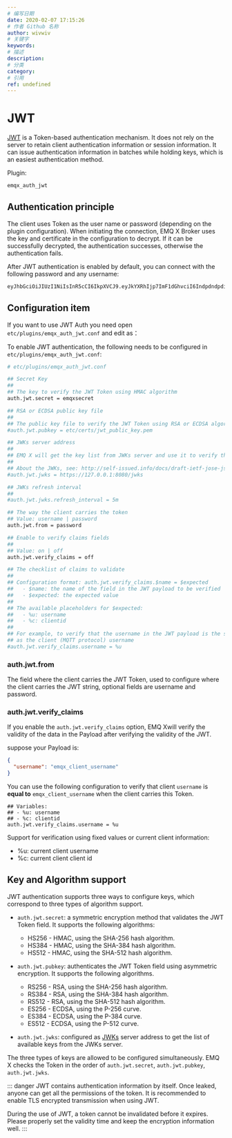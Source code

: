 ```yaml
---
# 编写日期
date: 2020-02-07 17:15:26
# 作者 Github 名称
author: wivwiv
# 关键字
keywords:
# 描述
description:
# 分类
category:
# 引用
ref: undefined
---
```


# JWT

[JWT](https://jwt.io/) is a Token-based authentication mechanism. It does not rely on the server to retain client authentication information or session information. It can issue authentication information in batches while holding keys, which is an easiest authentication method.

Plugin:

```bash
emqx_auth_jwt
```

## Authentication principle

The client uses Token as the user name or password (depending on the plugin configuration). When initiating the connection, EMQ X Broker uses the key and certificate in the configuration to decrypt. If it can be successfully decrypted, the authentication successes, otherwise the authentication fails.

After JWT authentication is enabled by default, you can connect with the following password and any username:

```bash
eyJhbGciOiJIUzI1NiIsInR5cCI6IkpXVCJ9.eyJkYXRhIjp7ImF1dGhvciI6IndpdndpdiIsInNpdGUiOiJodHRwczovL3dpdndpdi5jb20ifSwiZXhwIjoxNTgyMjU1MzYwNjQyMDAwMCwiaWF0IjoxNTgyMjU1MzYwfQ.FdyAx2fYahm6h3g47m88ttyINzptzKy_speimyUcma4
```


## Configuration item

If you want to use JWT Auth you need open `etc/plugins/emqx_auth_jwt.conf` and edit as：

To enable JWT authentication, the following needs to be configured in `etc/plugins/emqx_auth_jwt.conf`:

```bash
# etc/plugins/emqx_auth_jwt.conf

## Secret Key
##
## The key to verify the JWT Token using HMAC algorithm
auth.jwt.secret = emqxsecret

## RSA or ECDSA public key file
##
## The public key file to verify the JWT Token using RSA or ECDSA algorithm
#auth.jwt.pubkey = etc/certs/jwt_public_key.pem

## JWKs server address
##
## EMQ X will get the key list from JWKs server and use it to verify the Token
##
## About the JWKs, see: http://self-issued.info/docs/draft-ietf-jose-json-web-key.html
#auth.jwt.jwks = https://127.0.0.1:8080/jwks

## JWKs refresh interval
##
#auth.jwt.jwks.refresh_interval = 5m

## The way the client carries the token
## Value: username | password
auth.jwt.from = password

## Enable to verify claims fields
##
## Value: on | off
auth.jwt.verify_claims = off

## The checklist of claims to validate
##
## Configuration format: auth.jwt.verify_claims.$name = $expected
##   - $name: the name of the field in the JWT payload to be verified
##   - $expected: the expected value
##
## The available placeholders for $expected:
##   - %u: username
##   - %c: clientid
##
## For example, to verify that the username in the JWT payload is the same
## as the client (MQTT protocol) username
#auth.jwt.verify_claims.username = %u
```
### auth.jwt.from

The field where the client carries the JWT Token, used to configure where the client carries the JWT string, optional fields are username and password.

### auth.jwt.verify_claims

If you enable the `auth.jwt.verify_claims` option, EMQ Xwill verify the validity of the data in the Payload after verifying the validity of the JWT.

suppose your Payload is:

```json
{
  "username": "emqx_client_username"
}
```

You can use the following configuration to verify that client `username` is **equal to** `emqx_client_username` when the client carries this Token.

```properties
## Variables:
## - %u: username
## - %c: clientid
auth.jwt.verify_claims.username = %u
```

Support for verification using fixed values or current client information:
- %u: current client username
- %c: current client client id

## Key and Algorithm support

JWT authentication supports three ways to configure keys, which correspond to three types of algorithm support.

- `auth.jwt.secret`: a symmetric encryption method that validates the JWT Token field. It supports the following algorithms:
    - HS256 - HMAC, using the SHA-256 hash algorithm.
    - HS384 - HMAC, using the SHA-384 hash algorithm.
    - HS512 - HMAC, using the SHA-512 hash algorithm.

- `auth.jwt.pubkey`: authenticates the JWT Token field using asymmetric encryption. It supports the following algorithms.
    - RS256 - RSA, using the SHA-256 hash algorithm.
    - RS384 - RSA, using the SHA-384 hash algorithm.
    - RS512 - RSA, using the SHA-512 hash algorithm.
    - ES256 - ECDSA, using the P-256 curve.
    - ES384 - ECDSA, using the P-384 curve.
    - ES512 - ECDSA, using the P-512 curve.

- `auth.jwt.jwks`: configured as [JWKs](http://self-issued.info/docs/draft-ietf-jose-json-web-key.html) server address to get the list of available keys from the JWKs server.


The three types of keys are allowed to be configured simultaneously. EMQ X checks the Token in the order of `auth.jwt.secret`, `auth.jwt.pubkey`, `auth.jwt.jwks`.


::: danger
JWT contains authentication information by itself. Once leaked, anyone can get all the permissions of the token. It is recommended to enable TLS encrypted transmission when using JWT.

During the use of JWT, a token cannot be invalidated before it expires. Please properly set the validity time and keep the encryption information well.
:::
